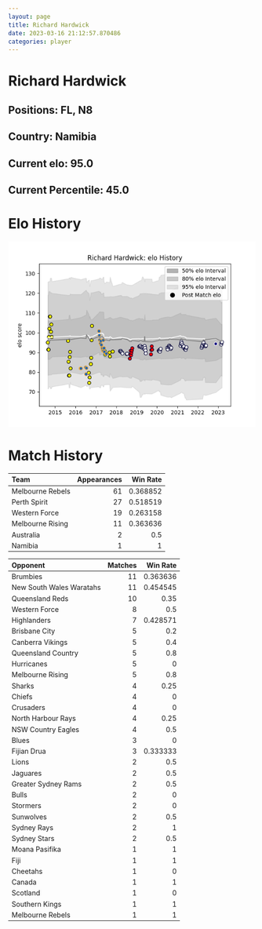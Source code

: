 ```yaml
---  
layout: page  
title: Richard Hardwick  
date: 2023-03-16 21:12:57.870486  
categories: player  
---
```

# Richard Hardwick

## Positions: FL, N8

## Country: Namibia

## Current elo: 95.0

## Current Percentile: 45.0

# Elo History


![elo history](history_RichardHardwick.png)
# Match History


| Team             |   Appearances |   Win Rate |
|:-----------------|--------------:|-----------:|
| Melbourne Rebels |            61 |   0.368852 |
| Perth Spirit     |            27 |   0.518519 |
| Western Force    |            19 |   0.263158 |
| Melbourne Rising |            11 |   0.363636 |
| Australia        |             2 |   0.5      |
| Namibia          |             1 |   1        |

| Opponent                 |   Matches |   Win Rate |
|:-------------------------|----------:|-----------:|
| Brumbies                 |        11 |   0.363636 |
| New South Wales Waratahs |        11 |   0.454545 |
| Queensland Reds          |        10 |   0.35     |
| Western Force            |         8 |   0.5      |
| Highlanders              |         7 |   0.428571 |
| Brisbane City            |         5 |   0.2      |
| Canberra Vikings         |         5 |   0.4      |
| Queensland Country       |         5 |   0.8      |
| Hurricanes               |         5 |   0        |
| Melbourne Rising         |         5 |   0.8      |
| Sharks                   |         4 |   0.25     |
| Chiefs                   |         4 |   0        |
| Crusaders                |         4 |   0        |
| North Harbour Rays       |         4 |   0.25     |
| NSW Country Eagles       |         4 |   0.5      |
| Blues                    |         3 |   0        |
| Fijian Drua              |         3 |   0.333333 |
| Lions                    |         2 |   0.5      |
| Jaguares                 |         2 |   0.5      |
| Greater Sydney Rams      |         2 |   0.5      |
| Bulls                    |         2 |   0        |
| Stormers                 |         2 |   0        |
| Sunwolves                |         2 |   0.5      |
| Sydney Rays              |         2 |   1        |
| Sydney Stars             |         2 |   0.5      |
| Moana Pasifika           |         1 |   1        |
| Fiji                     |         1 |   1        |
| Cheetahs                 |         1 |   0        |
| Canada                   |         1 |   1        |
| Scotland                 |         1 |   0        |
| Southern Kings           |         1 |   1        |
| Melbourne Rebels         |         1 |   1        |